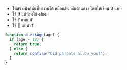 - ให้สร้างฟังก์ชันที่ทำงานได้เหมือนฟังก์ชันด้านล่าง โดยให้เขียน 3 แบบ
- ใช้ if แต่ห้ามใช้ else
- ใช้ ? แทน if
- ใช้ || แทน if

```js
function checkAge(age) {
  if (age > 18) {
    return true;
  } else {
    return confirm("Did parents allow you?");
  }
}



```
